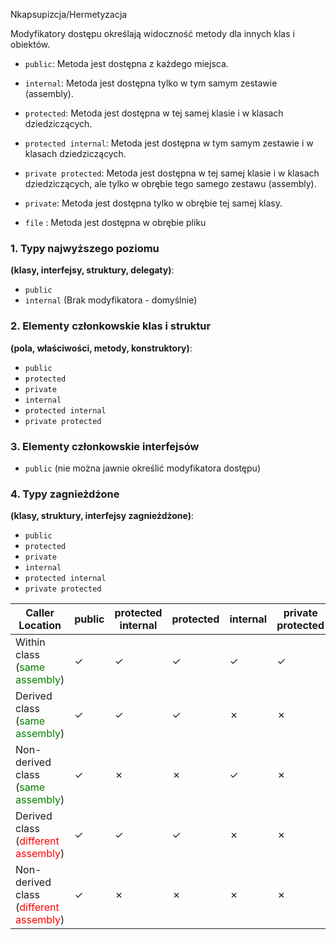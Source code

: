 ﻿Nkapsupizcja/Hermetyzacja

Modyfikatory dostępu określają widoczność metody dla innych klas i obiektów.

- `public`: Metoda jest dostępna z każdego miejsca.
- `internal`: Metoda jest dostępna tylko w tym samym zestawie (assembly).
- `protected`: Metoda jest dostępna w tej samej klasie i w klasach dziedziczących.
- `protected internal`: Metoda jest dostępna w tym samym zestawie i w klasach dziedziczących.
- `private protected`: Metoda jest dostępna w tej samej klasie i w klasach dziedziczących, ale tylko w obrębie tego samego zestawu (assembly).
- `private`: Metoda jest dostępna tylko w obrębie tej samej klasy.

- `file` : Metoda jest dostępna w obrębie pliku


### 1. Typy najwyższego poziomu
**(klasy, interfejsy, struktury, delegaty)**:
- `public`
- `internal` (Brak modyfikatora - domyślnie)

### 2. Elementy członkowskie klas i struktur
**(pola, właściwości, metody, konstruktory)**:
- `public`
- `protected`
- `private`
- `internal`
- `protected internal`
- `private protected`

### 3. Elementy członkowskie interfejsów
- `public` (nie można jawnie określić modyfikatora dostępu)

### 4. Typy zagnieżdżone
**(klasy, struktury, interfejsy zagnieżdżone)**:
- `public`
- `protected`
- `private`
- `internal`
- `protected internal`
- `private protected`



| Caller Location                     | public | protected internal | protected | internal | private protected | private |
|-------------------------------------|--------|---------------------|-----------|----------|--------------------|---------|
| Within class (<span style="color:green">same assembly</span>)     |   ✓    |          ✓          |     ✓     |     ✓    |         ✓          |    ✓    |
| Derived class (<span style="color:green">same assembly</span>)    |   ✓    |          ✓          |     ✓     |     ✗    |         ✗          |    ✗    |
| Non-derived class (<span style="color:green">same assembly</span>)|   ✓    |          ✗          |     ✗     |     ✓    |         ✗          |    ✗    |
| Derived class (<span style="color:red">different assembly</span>) |   ✓    |          ✓          |     ✓     |     ✗    |         ✗          |    ✗    |
| Non-derived class (<span style="color:red">different assembly</span>)|  ✓   |          ✗          |     ✗     |     ✗    |         ✗          |    ✗    |
